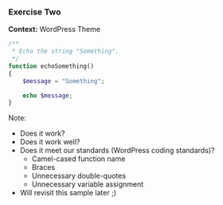 ### Exercise Two

**Context:** WordPress Theme

```php
/**
 * Echo the string "Something".
 */
function echoSomething()
{
    $message = "Something";

    echo $message;
}
```

Note:

* Does it work?
* Does it work well?
* Does it meet our standards (WordPress coding standards)?
    - Camel-cased function name
    - Braces
    - Unnecessary double-quotes
    - Unnecessary variable assignment
* Will revisit this sample later ;)
